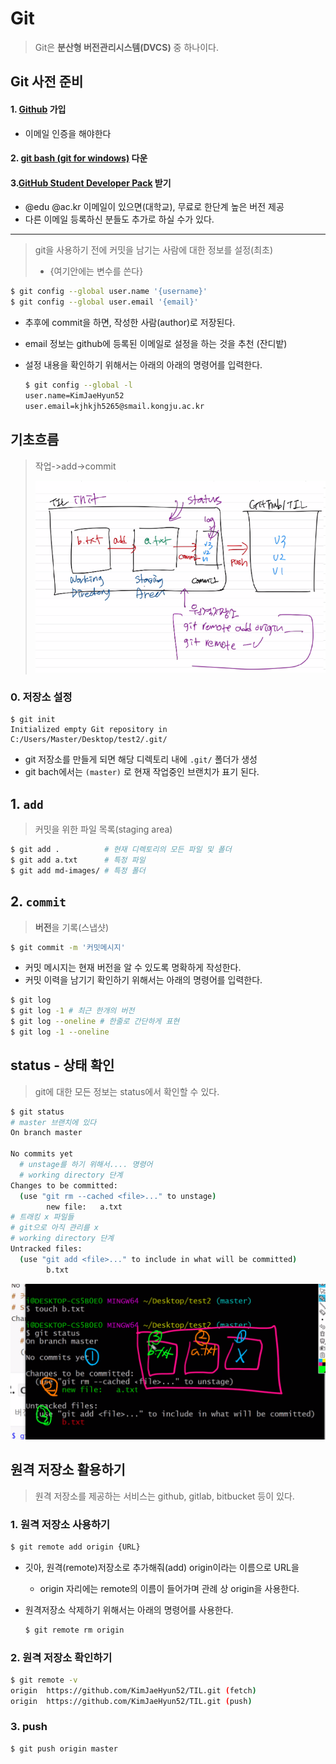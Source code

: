 # Git

> Git은 **분산형 버전관리시스템(DVCS)** 중 하나이다.



## Git 사전 준비

 #### 1. [Github](https://github.com/) 가입

* 이메일 인증을 해야한다

#### 2. [git bash (git for windows)](https://gitforwindows.org/) 다운

#### 3.[GitHub Student Developer Pack](https://education.github.com/pack) 받기

* @edu @ac.kr 이메일이 있으면(대학교), 무료로 한단계 높은 버전 제공
* 다른 이메일 등록하신 분들도 추가로 하실 수가 있다.



---

> git을 사용하기 전에 커밋을 남기는 사람에 대한 정보를 설정(최초)    
>
> *  {여기안에는 변수를 쓴다} 

```bash
$ git config --global user.name '{username}'
$ git config --global user.email '{email}' 
```

* 추후에 commit을 하면, 작성한 사람(author)로 저장된다.

* email 정보는 github에 등록된 이메일로 설정을 하는 것을 추천 (잔디밭)

* 설정 내용을 확인하기 위해서는 아래의 아래의 명령어를 입력한다.

  ```bash
  $ git config --global -l
  user.name=KimJaeHyun52
  user.email=kjhkjh5265@smail.kongju.ac.kr
  ```



## 기초흐름

> 작업->add->commit
>
> ![image-20200917194529265](md-images/image-20200917194529265.png)



### 0. 저장소 설정

```bach
$ git init
Initialized empty Git repository in C:/Users/Master/Desktop/test2/.git/
```

* git 저장소를 만들게 되면 해당 디렉토리 내에 `.git/` 폴더가 생성
* git bach에서는 `(master)` 로 현재 작업중인 브랜치가 표기 된다.

## 1. `add`

> 커밋을 위한 파일 목록(staging area)

```bash
$ git add .          # 현재 디렉토리의 모든 파일 및 폴더
$ git add a.txt      # 특정 파일
$ git add md-images/ # 특정 폴더
```

## 2. `commit`

> **버전**을 기록(스냅샷)

```bash
$ git commit -m '커밋메시지'
```

* 커밋 메시지는 현재 버전을 알 수 있도록 명확하게 작성한다.
* 커밋 이력을 남기기 확인하기 위해서는 아래의 명령어를 입력한다.

```bash
$ git log
$ git log -1 # 최근 한개의 버전
$ git log --oneline # 한줄로 간단하게 표현
$ git log -1 --oneline
```

## status - 상태 확인

> git에 대한 모든 정보는 status에서 확인할 수 있다.

```bash
$ git status
# master 브랜치에 있다
On branch master

No commits yet
  # unstage를 하기 위해서.... 명령어
  # working directory 단계
Changes to be committed:
  (use "git rm --cached <file>..." to unstage)
        new file:   a.txt
# 트래킹 x 파일들
# git으로 아직 관리를 x
# working directory 단계
Untracked files:
  (use "git add <file>..." to include in what will be committed)
        b.txt

```

![image-20200917132253857](md-images/image-20200917132253857-1600332273391.png)





## 원격 저장소 활용하기

> 원격 저장소를 제공하는 서비스는 github, gitlab, bitbucket 등이 있다.

### 1. 원격 저장소 사용하기

```bash
$ git remote add origin {URL}
```

* 깃아, 원격(remote)저장소로 추가해줘(add) origin이라는 이름으로 URL을

  * origin 자리에는 remote의 이름이 들어가며 관례 상 origin을 사용한다.

* 원격저장소 삭제하기 위해서는 아래의 명령어를 사용한다.

  ```bash
  $ git remote rm origin
  ```

  

### 2. 원격 저장소 확인하기

```bash
$ git remote -v
origin  https://github.com/KimJaeHyun52/TIL.git (fetch)
origin  https://github.com/KimJaeHyun52/TIL.git (push)
```

### 3. push

```bash
$ git push origin master
```

